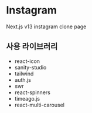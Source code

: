 # Instagram

Next.js v13 instagram clone page

## 사용 라이브러리

- react-icon
- sanity-studio
- tailwind
- auth.js
- swr
- react-spinners
- timeago.js
- react-multi-carousel
